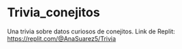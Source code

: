 # Trivia_conejitos
Una trivia sobre datos curiosos de conejitos.
Link de Replit: https://replit.com/@AnaSuarez5/Trivia
